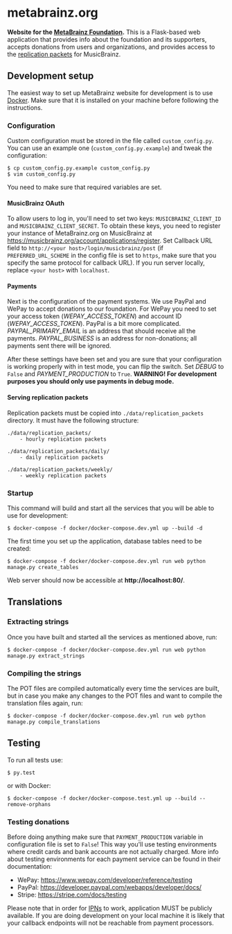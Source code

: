 # metabrainz.org

**Website for the [MetaBrainz Foundation](https://metabrainz.org/).** This is
a Flask-based web application that provides info about the foundation and its
supporters, accepts donations from users and organizations, and provides
access to the [replication packets](https://musicbrainz.org/doc/Replication_Mechanics)
for MusicBrainz.


## Development setup

The easiest way to set up MetaBrainz website for development is to use
[Docker](https://www.docker.com/). Make sure that it is installed on your
machine before following the instructions.

### Configuration

Custom configuration must be stored in the file called `custom_config.py`.
You can use an example one (`custom_config.py.example`) and tweak the
configuration:

    $ cp custom_config.py.example custom_config.py
    $ vim custom_config.py

You need to make sure that required variables are set.

#### MusicBrainz OAuth

To allow users to log in, you'll need to set two keys: ``MUSICBRAINZ_CLIENT_ID``
and ``MUSICBRAINZ_CLIENT_SECRET``. To obtain these keys, you need to register
your instance of MetaBrainz.org on MusicBrainz at
https://musicbrainz.org/account/applications/register. Set Callback URL field
to ``http://<your host>/login/musicbrainz/post`` (if ``PREFERRED_URL_SCHEME``
in the config file is set to ``https``, make sure that you specify the same
protocol for callback URL). If you run server locally, replace ``<your host>``
with ``localhost``.

#### Payments

Next is the configuration of the payment systems. We use PayPal and WePay to accept
donations to our foundation. For WePay you need to set your access token
(*WEPAY_ACCESS_TOKEN*) and account ID (*WEPAY_ACCESS_TOKEN*). PayPal is a
bit more complicated. *PAYPAL_PRIMARY_EMAIL* is an address that should receive
all the payments. *PAYPAL_BUSINESS* is an address for non-donations; all
payments sent there will be ignored.

After these settings have been set and you are sure that your configuration
is working properly with in test mode, you can flip the switch. Set *DEBUG* to
``False`` and *PAYMENT_PRODUCTION* to ``True``. **WARNING! For development
purposes you should only use payments in debug mode.**

#### Serving replication packets

Replication packets must be copied into ``./data/replication_packets`` directory.
It must have the following structure:
```
./data/replication_packets/
    - hourly replication packets

./data/replication_packets/daily/
    - daily replication packets

./data/replication_packets/weekly/
    - weekly replication packets
```

### Startup

This command will build and start all the services that you will be able to
use for development:

    $ docker-compose -f docker/docker-compose.dev.yml up --build -d

The first time you set up the application, database tables need to be created:

    $ docker-compose -f docker/docker-compose.dev.yml run web python manage.py create_tables

Web server should now be accessible at **http://localhost:80/**.

## Translations

### Extracting strings

Once you have built and started all the services as mentioned above, run:

`$ docker-compose -f docker/docker-compose.dev.yml run web python manage.py extract_strings`

### Compiling the strings

The POT files are compiled automatically every time the services are built, but in case you make any changes to the POT files
and want to compile the translation files again, run:

`$ docker-compose -f docker/docker-compose.dev.yml run web python manage.py compile_translations`

## Testing

To run all tests use:

    $ py.test
    
or with Docker:

    $ docker-compose -f docker/docker-compose.test.yml up --build --remove-orphans

### Testing donations

Before doing anything make sure that `PAYMENT_PRODUCTION` variable in
configuration file is set to `False`! This way you'll use testing environments
where credit cards and bank accounts are not actually charged. More info about
testing environments for each payment service can be found in their documentation:

* WePay: https://www.wepay.com/developer/reference/testing
* PayPal: https://developer.paypal.com/webapps/developer/docs/
* Stripe: https://stripe.com/docs/testing

Please note that in order for [IPNs](https://en.wikipedia.org/wiki/Instant_payment_notification)
to work, application MUST be publicly available. If you are doing development
on your local machine it is likely that your callback endpoints will not be
reachable from payment processors.
